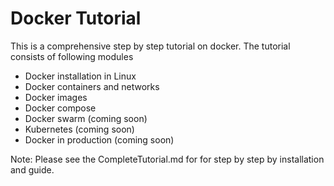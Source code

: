 # Docker Tutorial

This is a comprehensive step by step tutorial on docker. The tutorial consists of following modules

- Docker installation in Linux
- Docker containers and networks
- Docker images
- Docker compose
- Docker swarm (coming soon)
- Kubernetes (coming soon)
- Docker in production (coming soon)

Note: Please see the CompleteTutorial.md for for step by step by installation and guide.
